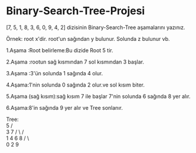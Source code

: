 # Binary-Search-Tree-Projesi

[7, 5, 1, 8, 3, 6, 0, 9, 4, 2] dizisinin Binary-Search-Tree aşamalarını yazınız.

Örnek: root x'dir. root'un sağından y bulunur. Solunda z bulunur vb.

1.Aşama :Root belirleme:Bu dizide Root 5 tir.

2.Aşama :rootun sağ kısmından 7 sol kısmından 3 başlar.

3.Aşama :3'ün solunda 1 sağında 4 olur.

4.Aşama:1'nin solunda 0 sağında 2 olur.ve sol kısım biter.

5.Aşama (sağ kısım):sağ kısım 7 ile başlar 7'nin solunda 6 sağında 8 yer alır.

6.Aşama:8'in sağında 9 yer alır ve Tree sonlanır.

Tree:              
       5
     /   \
    3     7
   / \   /  \
  1   4  6   8
 / \          \
0   2          9
